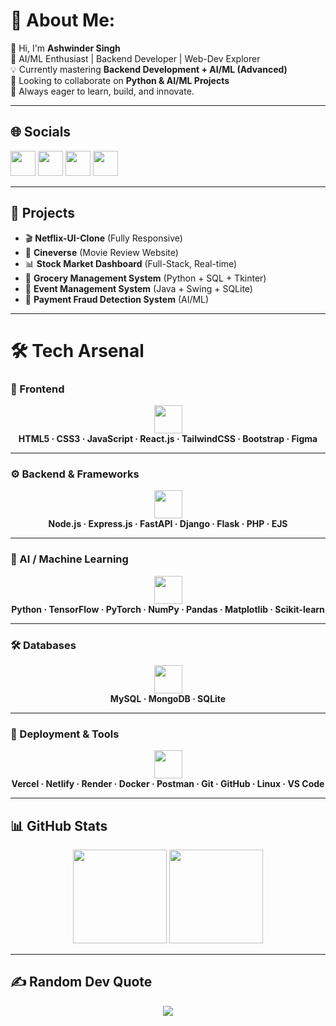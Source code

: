 # 💫 About Me:
👋 Hi, I'm **Ashwinder Singh**  
🚀 AI/ML Enthusiast | Backend Developer | Web-Dev Explorer  
💡 Currently mastering **Backend Development + AI/ML (Advanced)**  
🤝 Looking to collaborate on **Python & AI/ML Projects**  
📌 Always eager to learn, build, and innovate.  

---

## 🌐 Socials
<p align="left">
  <a href="https://www.instagram.com/ashwinder_7/"><img src="https://skillicons.dev/icons?i=instagram" height="40"/></a>
  <a href="https://linkedin.com/in/"><img src="https://skillicons.dev/icons?i=linkedin" height="40"/></a>
  <a href="mailto:singhashwinder19@gmail.com"><img src="https://skillicons.dev/icons?i=gmail" height="40"/></a>
  <a href="https://twitter.com/"><img src="https://skillicons.dev/icons?i=twitter" height="40"/></a>
</p>

---

## 🚀 Projects
- 🎬 **Netflix-UI-Clone** (Fully Responsive)  
- 🎥 **Cineverse** (Movie Review Website)  
- 📊 **Stock Market Dashboard** (Full-Stack, Real-time)  
- 🛒 **Grocery Management System** (Python + SQL + Tkinter)  
- 🎉 **Event Management System** (Java + Swing + SQLite)  
- 🤖 **Payment Fraud Detection System** (AI/ML)  

---

# 🛠️ Tech Arsenal

### 🎨 Frontend
<p align="center">
  <img src="https://skillicons.dev/icons?i=html,css,javascript,react,tailwind,bootstrap,figma" height="45"/>
  <br/>
  <b>HTML5 · CSS3 · JavaScript · React.js · TailwindCSS · Bootstrap · Figma</b>
</p>

---

### ⚙️ Backend & Frameworks
<p align="center">
  <img src="https://skillicons.dev/icons?i=nodejs,express,fastapi,django,flask,php,ejs" height="45"/>
  <br/>
  <b>Node.js · Express.js · FastAPI · Django · Flask · PHP · EJS</b>
</p>

---

### 🧠 AI / Machine Learning
<p align="center">
  <img src="https://skillicons.dev/icons?i=python,tensorflow,pytorch" height="45"/>
  <br/>
  <b>Python · TensorFlow · PyTorch · NumPy · Pandas · Matplotlib · Scikit-learn</b>
</p>

---

### 🛠️ Databases
<p align="center">
  <img src="https://skillicons.dev/icons?i=mysql,mongodb,sqlite" height="45"/>
  <br/>
  <b>MySQL · MongoDB · SQLite</b>
</p>

---

### 🚀 Deployment & Tools
<p align="center">
  <img src="https://skillicons.dev/icons?i=vercel,netlify,render,docker,postman,git,github,linux,vscode" height="45"/>
  <br/>
  <b>Vercel · Netlify · Render · Docker · Postman · Git · GitHub · Linux · VS Code</b>
</p>

---

## 📊 GitHub Stats
<p align="center">
  <img src="https://github-readme-stats.vercel.app/api?username=ashwinder-bot&theme=radical&hide_border=false&include_all_commits=true&count_private=true" height="150"/>  
  <img src="https://github-readme-streak-stats.herokuapp.com/?user=ashwinder-bot&theme=radical&hide_border=false" height="150"/>  
</p>

---

## ✍️ Random Dev Quote
<p align="center">
  <img src="https://quotes-github-readme.vercel.app/api?type=horizontal&theme=radical"/>
</p>
